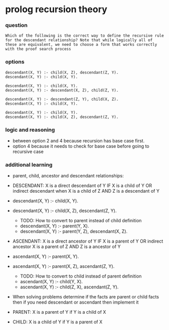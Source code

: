 # prolog recursion theory

### question
```
Which of the following is the correct way to define the recursive rule for the descendant relationship? Note that while logically all of these are equivalent, we need to choose a form that works correctly with the proof search process
```

### options
```
descendant(X, Y) :- child(X, Z), descendant(Z, Y).
descendant(X, Y) :- child(X, Y).

descendant(X, Y) :- child(X, Y).
descendant(X, Y) :- descendant(X, Z), child(Z, Y).

descendant(X, Y) :- descendant(Z, Y), child(X, Z).
descendant(X, Y) :- child(X, Y).

descendant(X, Y) :- child(X, Y).
descendant(X, Y) :- child(X, Z), descendant(Z, Y).
```

### logic and reasoning
- between option 2 and 4 because recursion has base case first.
- option 4 because it needs to check for base case before going to recursive case

### additional learning
- parent, child, ancestor and descendant relationships:


- DESCENDANT: X is a direct descendant of Y IF X is a child of Y OR indirect descendant when X is a child of Z AND Z is a descendant of Y
- descendant(X, Y) :- child(X, Y).
- descendant(X, Y) :- child(X, Z), descendant(Z, Y).
  - TODO: How to convert to parent instead of child definition
  - descendant(X, Y) :- parent(Y, X).
  - descendant(X, Y) :- parent(Y, Z), descendant(X, Z).


- ASCENDANT: X is a direct ancestor of Y IF X is a parent of Y OR indirect ancestor X is a parent of Z AND Z is a ancestor of Y
- ascendant(X, Y) :- parent(X, Y).
- ascendant(X, Y) :- parent(X, Z), ascendant(Z, Y).
  - TODO: How to convert to child instead of parent definition
  - ascendant(X, Y) :- child(Y, X).
  - ascendant(X, Y) :- child(Z, X), ascendant(Z, Y).



- When solving problems determine if the facts are parent or child facts then if you need descendant or ascendant then implement it


- PARENT: X is a parent of Y if Y is a child of X
- CHILD: X is a child of Y if Y is a parent of X
